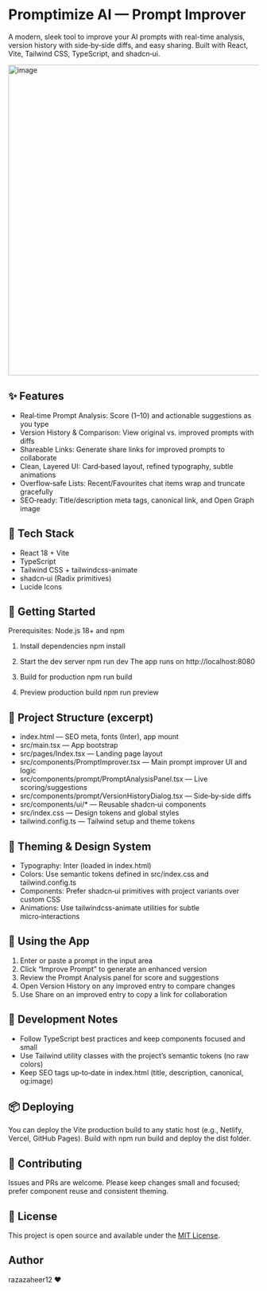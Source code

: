 # Promptimize AI — Prompt Improver

A modern, sleek tool to improve your AI prompts with real-time analysis, version history with side‑by‑side diffs, and easy sharing. Built with React, Vite, Tailwind CSS, TypeScript, and shadcn‑ui.

<img width="1223" height="624" alt="image" src="https://github.com/user-attachments/assets/d80446af-6747-497d-9d60-462432476ad9" />


## ✨ Features

- Real‑time Prompt Analysis: Score (1–10) and actionable suggestions as you type
- Version History & Comparison: View original vs. improved prompts with diffs
- Shareable Links: Generate share links for improved prompts to collaborate
- Clean, Layered UI: Card‑based layout, refined typography, subtle animations
- Overflow‑safe Lists: Recent/Favourites chat items wrap and truncate gracefully
- SEO‑ready: Title/description meta tags, canonical link, and Open Graph image

## 🧰 Tech Stack

- React 18 + Vite
- TypeScript
- Tailwind CSS + tailwindcss-animate
- shadcn‑ui (Radix primitives)
- Lucide Icons

## 🚀 Getting Started

Prerequisites: Node.js 18+ and npm

1. Install dependencies
   npm install

2. Start the dev server
   npm run dev
   The app runs on http://localhost:8080

3. Build for production
   npm run build

4. Preview production build
   npm run preview

## 📁 Project Structure (excerpt)

- index.html — SEO meta, fonts (Inter), app mount
- src/main.tsx — App bootstrap
- src/pages/Index.tsx — Landing page layout
- src/components/PromptImprover.tsx — Main prompt improver UI and logic
- src/components/prompt/PromptAnalysisPanel.tsx — Live scoring/suggestions
- src/components/prompt/VersionHistoryDialog.tsx — Side‑by‑side diffs
- src/components/ui/* — Reusable shadcn‑ui components
- src/index.css — Design tokens and global styles
- tailwind.config.ts — Tailwind setup and theme tokens

## 🎨 Theming & Design System

- Typography: Inter (loaded in index.html)
- Colors: Use semantic tokens defined in src/index.css and tailwind.config.ts
- Components: Prefer shadcn‑ui primitives with project variants over custom CSS
- Animations: Use tailwindcss-animate utilities for subtle micro‑interactions

## 🧪 Using the App

1. Enter or paste a prompt in the input area
2. Click “Improve Prompt” to generate an enhanced version
3. Review the Prompt Analysis panel for score and suggestions
4. Open Version History on any improved entry to compare changes
5. Use Share on an improved entry to copy a link for collaboration

## 🔧 Development Notes

- Follow TypeScript best practices and keep components focused and small
- Use Tailwind utility classes with the project’s semantic tokens (no raw colors)
- Keep SEO tags up‑to‑date in index.html (title, description, canonical, og:image)

## 📦 Deploying

You can deploy the Vite production build to any static host (e.g., Netlify, Vercel, GitHub Pages). Build with npm run build and deploy the dist folder.

## 🤝 Contributing

Issues and PRs are welcome. Please keep changes small and focused; prefer component reuse and consistent theming.

## 📄 License

This project is open source and available under the [MIT License](LICENSE).

## Author

razazaheer12 ❤️ 

